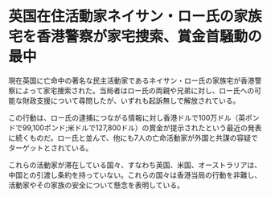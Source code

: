 # 英国在住活動家ネイサン・ロー氏の家族宅を香港警察が家宅捜索、賞金首騒動の最中

現在英国に亡命中の著名な民主活動家であるネイサン・ロー氏の家族宅が香港警察によって家宅捜索された。当局者はロー氏の両親や兄弟に対し、ロー氏への可能な財政支援について尋問したが、いずれも起訴無しで解放されている。

この行動は、ロー氏の逮捕につながる情報に対し香港ドルで100万ドル（英ポンドで99,100ポンド;米ドルで127,800ドル）の賞金が提示されたという最近の発表に続くものだ。ロー氏と並んで、他にも7人の亡命活動家が外国と共謀の容疑でターゲットとされている。

これらの活動家が滞在している国々、すなわち英国、米国、オーストラリアは、中国との引渡し条約を持っていない。これらの国々は香港当局の行動を非難し、活動家やその家族の安全について懸念を表明している。